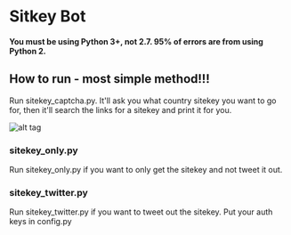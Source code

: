 # Sitkey Bot

#### You must be using Python 3+, not 2.7. 95% of errors are from using Python 2.

## How to run - most simple method!!! 
Run sitekey_captcha.py. It'll ask you what country sitekey you want to go for, then it'll search the links for a sitekey and print it for you. 

![alt tag](https://github.com/yousefissa/Adidas-Sitekey/blob/master/Extra/Screen%20Shot%202017-01-25%20at%202.22.59%20AM.png "Should look like this.")

### sitekey_only.py
Run sitekey_only.py if you want to only get the sitekey and not tweet it out.

### sitekey_twitter.py
Run sitekey_twitter.py if you want to tweet out the sitekey. Put your auth keys in config.py
